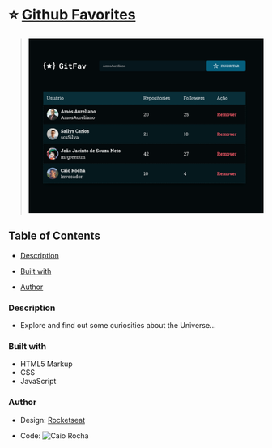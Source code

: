 # ⭐ [Github Favorites](https://github-favorites-nu-ten.vercel.app/)

> <img src="./design/template.png" width="550" />


## Table of Contents

  - [Description](#description)

  - [Built with](#built-with)

  - [Author](#author)


### Description

- Explore and find out some curiosities about the Universe...


### Built with

- HTML5 Markup
- CSS
- JavaScript

### Author

- Design: [Rocketseat](https://www.rocketseat.com.br/)

- Code: ![Caio Rocha](https://github.com/Invocador)